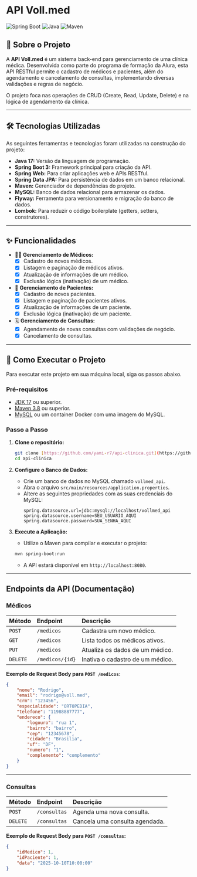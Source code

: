 # API Voll.med

![Spring Boot](https://img.shields.io/badge/Spring_Boot-3.3.4-blue?style=for-the-badge&logo=spring-boot)
![Java](https://img.shields.io/badge/Java-17-orange?style=for-the-badge&logo=java)
![Maven](https://img.shields.io/badge/Maven-4.0.0-red?style=for-the-badge&logo=apache-maven)

## 📖 Sobre o Projeto

A **API Voll.med** é um sistema back-end para gerenciamento de uma clínica médica. Desenvolvida como parte do programa de formação da Alura, esta API RESTful permite o cadastro de médicos e pacientes, além do agendamento e cancelamento de consultas, implementando diversas validações e regras de negócio.

O projeto foca nas operações de CRUD (Create, Read, Update, Delete) e na lógica de agendamento da clínica.

---

## 🛠️ Tecnologias Utilizadas

As seguintes ferramentas e tecnologias foram utilizadas na construção do projeto:

-   **Java 17:** Versão da linguagem de programação.
-   **Spring Boot 3:** Framework principal para criação da API.
-   **Spring Web:** Para criar aplicações web e APIs RESTful.
-   **Spring Data JPA:** Para persistência de dados em um banco relacional.
-   **Maven:** Gerenciador de dependências do projeto.
-   **MySQL:** Banco de dados relacional para armazenar os dados.
-   **Flyway:** Ferramenta para versionamento e migração do banco de dados.
-   **Lombok:** Para reduzir o código boilerplate (getters, setters, construtores).

---

## ✨ Funcionalidades

-   👨‍⚕️ **Gerenciamento de Médicos:**
    -   [x] Cadastro de novos médicos.
    -   [x] Listagem e paginação de médicos ativos.
    -   [x] Atualização de informações de um médico.
    -   [x] Exclusão lógica (inativação) de um médico.
-   👥 **Gerenciamento de Pacientes:**
    -   [x] Cadastro de novos pacientes.
    -   [x] Listagem e paginação de pacientes ativos.
    -   [x] Atualização de informações de um paciente.
    -   [x] Exclusão lógica (inativação) de um paciente.
-   🗓️ **Gerenciamento de Consultas:**
    -   [x] Agendamento de novas consultas com validações de negócio.
    -   [x] Cancelamento de consultas.

---

## 🚀 Como Executar o Projeto

Para executar este projeto em sua máquina local, siga os passos abaixo.

### **Pré-requisitos**

-   [JDK 17](https://www.oracle.com/java/technologies/javase/jdk17-archive-downloads.html) ou superior.
-   [Maven 3.8](https://maven.apache.org/download.cgi) ou superior.
-   [MySQL](https://dev.mysql.com/downloads/mysql/) ou um container Docker com uma imagem do MySQL.

### **Passo a Passo**

1.  **Clone o repositório:**
    ```bash
    git clone [https://github.com/yami-r7/api-clinica.git](https://github.com/yami-r7/api-clinica.git)
    cd api-clinica
    ```

2.  **Configure o Banco de Dados:**
    - Crie um banco de dados no MySQL chamado `vollmed_api`.
    - Abra o arquivo `src/main/resources/application.properties`.
    - Altere as seguintes propriedades com as suas credenciais do MySQL:
      ```properties
      spring.datasource.url=jdbc:mysql://localhost/vollmed_api
      spring.datasource.username=SEU_USUARIO_AQUI
      spring.datasource.password=SUA_SENHA_AQUI
      ```

3.  **Execute a Aplicação:**
    - Utilize o Maven para compilar e executar o projeto:
    ```bash
    mvn spring-boot:run
    ```
    - A API estará disponível em `http://localhost:8080`.

---

## Endpoints da API (Documentação)

### Médicos

| Método | Endpoint         | Descrição                            |
| :----- | :--------------- | :----------------------------------- |
| `POST` | `/medicos`       | Cadastra um novo médico.             |
| `GET`  | `/medicos`       | Lista todos os médicos ativos.       |
| `PUT`  | `/medicos`       | Atualiza os dados de um médico.      |
| `DELETE`| `/medicos/{id}` | Inativa o cadastro de um médico.     |

**Exemplo de Request Body para `POST /medicos`:**
```json
{
    "nome": "Rodrigo",
    "email": "rodrigo@voll.med",
    "crm": "123456",
    "especialidade": "ORTOPEDIA",
    "telefone": "11988887777",
    "endereco": {
        "logouro": "rua 1",
        "bairro": "bairro",
        "cep": "12345678",
        "cidade": "Brasilia",
        "uf": "DF",
        "numero": "1",
        "complemento": "complemento"
    }
}
````

-----

### Consultas

| Método | Endpoint         | Descrição                            |
| :----- | :--------------- | :----------------------------------- |
| `POST` | `/consultas`     | Agenda uma nova consulta.            |
| `DELETE` | `/consultas`     | Cancela uma consulta agendada.       |

**Exemplo de Request Body para `POST /consultas`:**

```json
{
    "idMedico": 1,
    "idPaciente": 1,
    "data": "2025-10-10T10:00:00"
}
